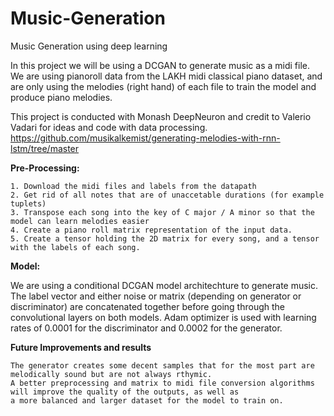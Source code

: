 # Music-Generation
Music Generation using deep learning


In this project we will be using a DCGAN to generate music as a midi file. We are using pianoroll data from the LAKH midi classical piano dataset, and are only using the melodies (right hand) of each file to train the model and produce piano melodies. 

This project is conducted with Monash DeepNeuron and credit to Valerio Vadari for ideas and code with data processing. https://github.com/musikalkemist/generating-melodies-with-rnn-lstm/tree/master

**Pre-Processing:**

    1. Download the midi files and labels from the datapath
    2. Get rid of all notes that are of unaccetable durations (for example tuplets)
    3. Transpose each song into the key of C major / A minor so that the model can learn melodies easier
    4. Create a piano roll matrix representation of the input data.
    5. Create a tensor holding the 2D matrix for every song, and a tensor with the labels of each song.

**Model:**

   We are using a conditional DCGAN model architechture to generate music. 
   The label vector and either noise or matrix (depending on generator or discriminator) are concatenated together before 
   going through the convolutional layers on both models.
   Adam optimizer is used with learning rates of 0.0001 for the discriminator and 0.0002 for the generator.


**Future Improvements and results**

    The generator creates some decent samples that for the most part are melodically sound but are not always rthymic. 
    A better preprocessing and matrix to midi file conversion algorithms will improve the quality of the outputs, as well as 
    a more balanced and larger dataset for the model to train on.
    
